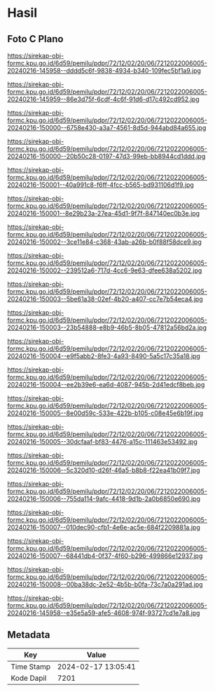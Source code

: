 # Hasil

## Foto C Plano

https://sirekap-obj-formc.kpu.go.id/6d59/pemilu/pdpr/72/12/02/20/06/7212022006005-20240216-145958--dddd5c6f-9838-4934-b340-109fec5bf1a9.jpg

https://sirekap-obj-formc.kpu.go.id/6d59/pemilu/pdpr/72/12/02/20/06/7212022006005-20240216-145959--86e3d75f-6cdf-4c6f-91d6-d17c492cd952.jpg

https://sirekap-obj-formc.kpu.go.id/6d59/pemilu/pdpr/72/12/02/20/06/7212022006005-20240216-150000--6758e430-a3a7-4561-8d5d-944abd84a655.jpg

https://sirekap-obj-formc.kpu.go.id/6d59/pemilu/pdpr/72/12/02/20/06/7212022006005-20240216-150000--20b50c28-0197-47d3-99eb-bb8944cd1ddd.jpg

https://sirekap-obj-formc.kpu.go.id/6d59/pemilu/pdpr/72/12/02/20/06/7212022006005-20240216-150001--40a991c8-f6ff-4fcc-b565-bd931106d1f9.jpg

https://sirekap-obj-formc.kpu.go.id/6d59/pemilu/pdpr/72/12/02/20/06/7212022006005-20240216-150001--8e29b23a-27ea-45d1-9f7f-847140ec0b3e.jpg

https://sirekap-obj-formc.kpu.go.id/6d59/pemilu/pdpr/72/12/02/20/06/7212022006005-20240216-150002--3ce11e84-c368-43ab-a26b-b0f88f58dce9.jpg

https://sirekap-obj-formc.kpu.go.id/6d59/pemilu/pdpr/72/12/02/20/06/7212022006005-20240216-150002--239512a6-717d-4cc6-9e63-dfee638a5202.jpg

https://sirekap-obj-formc.kpu.go.id/6d59/pemilu/pdpr/72/12/02/20/06/7212022006005-20240216-150003--5be61a38-02ef-4b20-a407-cc7e7b54eca4.jpg

https://sirekap-obj-formc.kpu.go.id/6d59/pemilu/pdpr/72/12/02/20/06/7212022006005-20240216-150003--23b54888-e8b9-46b5-8b05-47812a56bd2a.jpg

https://sirekap-obj-formc.kpu.go.id/6d59/pemilu/pdpr/72/12/02/20/06/7212022006005-20240216-150004--e9f5abb2-8fe3-4a93-8490-5a5c17c35a18.jpg

https://sirekap-obj-formc.kpu.go.id/6d59/pemilu/pdpr/72/12/02/20/06/7212022006005-20240216-150004--ee2b39e6-ea6d-4087-945b-2d41edcf8beb.jpg

https://sirekap-obj-formc.kpu.go.id/6d59/pemilu/pdpr/72/12/02/20/06/7212022006005-20240216-150005--8e00d59c-533e-422b-b105-c08e45e6b19f.jpg

https://sirekap-obj-formc.kpu.go.id/6d59/pemilu/pdpr/72/12/02/20/06/7212022006005-20240216-150005--30dcfaaf-bf83-4476-a15c-111463e53492.jpg

https://sirekap-obj-formc.kpu.go.id/6d59/pemilu/pdpr/72/12/02/20/06/7212022006005-20240216-150006--5c320d10-d26f-46a5-b8b8-f22ea41b09f7.jpg

https://sirekap-obj-formc.kpu.go.id/6d59/pemilu/pdpr/72/12/02/20/06/7212022006005-20240216-150006--755da114-9afc-4418-9d1b-2a0b6850e690.jpg

https://sirekap-obj-formc.kpu.go.id/6d59/pemilu/pdpr/72/12/02/20/06/7212022006005-20240216-150007--010dec90-cfb1-4e6e-ac5e-684f2209881a.jpg

https://sirekap-obj-formc.kpu.go.id/6d59/pemilu/pdpr/72/12/02/20/06/7212022006005-20240216-150007--68441db4-0f37-4f60-b296-499866e12937.jpg

https://sirekap-obj-formc.kpu.go.id/6d59/pemilu/pdpr/72/12/02/20/06/7212022006005-20240216-150008--00ba38dc-2e52-4b5b-b0fa-73c7a0a291ad.jpg

https://sirekap-obj-formc.kpu.go.id/6d59/pemilu/pdpr/72/12/02/20/06/7212022006005-20240216-145958--e35e5a59-afe5-4608-974f-93727cd1e7a8.jpg


## Metadata

| Key        | Value               |
| ---------- | ------------------- |
| Time Stamp | 2024-02-17 13:05:41 |
| Kode Dapil | 7201                |



